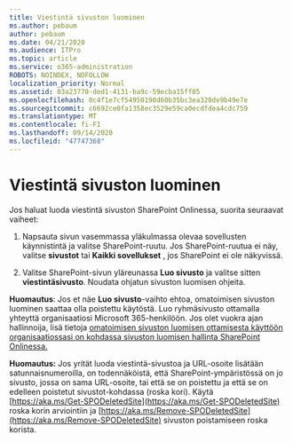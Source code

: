 ```yaml
---
title: Viestintä sivuston luominen
ms.author: pebaum
author: pebaum
ms.date: 04/21/2020
ms.audience: ITPro
ms.topic: article
ms.service: o365-administration
ROBOTS: NOINDEX, NOFOLLOW
localization_priority: Normal
ms.assetid: 03a23778-ded1-4131-ba9c-59ecba15ff05
ms.openlocfilehash: 0c4f1e7cf54950190d60b35bc3ea320de9b49e7e
ms.sourcegitcommit: c6692ce0fa1358ec3529e59ca0ecdfdea4cdc759
ms.translationtype: MT
ms.contentlocale: fi-FI
ms.lasthandoff: 09/14/2020
ms.locfileid: "47747368"
---
```

# <a name="create-a-communication-site"></a>Viestintä sivuston luominen

Jos haluat luoda viestintä sivuston SharePoint Onlinessa, suorita seuraavat vaiheet: 
  
1. Napsauta sivun vasemmassa yläkulmassa olevaa sovellusten käynnistintä ja valitse SharePoint-ruutu. Jos SharePoint-ruutua ei näy, valitse **sivustot** tai **Kaikki sovellukset** , jos SharePoint ei ole näkyvissä. 
    
2. Valitse SharePoint-sivun yläreunassa **Luo sivusto** ja valitse sitten **viestintäsivusto**. Noudata ohjatun sivuston luomisen ohjeita. 
    
 **Huomautus**: Jos et näe **Luo sivusto**-vaihto ehtoa, omatoimisen sivuston luominen saattaa olla poistettu käytöstä. Luo ryhmäsivusto ottamalla yhteyttä organisaatiosi Microsoft 365-henkilöön. Jos olet vuokra ajan hallinnoija, lisä tietoja [omatoimisen sivuston luomisen ottamisesta käyttöön organisaatiossasi on kohdassa sivuston luomisen hallinta SharePoint Onlinessa.](https://go.microsoft.com/fwlink/?linkid=2018780)
  
 **Huomautus:** Jos yrität luoda viestintä-sivustoa ja URL-osoite lisätään satunnaisnumeroilla, on todennäköistä, että SharePoint-ympäristössä on jo sivusto, jossa on sama URL-osoite, tai että se on poistettu ja että se on edelleen poistetut sivustot-kohdassa (roska kori). Käytä [https://aka.ms/Get-SPODeletedSite](https://aka.ms/Get-SPODeletedSite) roska korin arviointiin ja [https://aka.ms/Remove-SPODeletedSite](https://aka.ms/Remove-SPODeletedSite) sivuston poistamiseen roska korista. 
  

